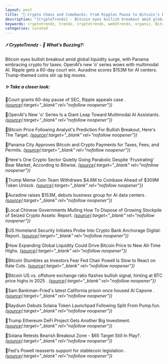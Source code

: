 ```yaml
---
layout: post
title: "🌅 Crypto Chaos and Comebacks: From Ripples Pause to Bitcoin’s Bullish Hopes"
description: "[CryptoTrendz] - Bitcoin eyes bullish breakout amid global liquidity surge, with Panama embracing crypto for taxes. OpenAI’s new ‘o’ series wows with multimodal AI. Ripple gets a 60-day court win. Auradine scores $153M for AI centers. Trump-themed coins stir up big moves."
keywords: cryptotrendz, trendz, cryptotrends, web3trends, organic, Bitcoin, BTC, business, AI, Token, Investors, Altcoin, Crypto, Ethereum, stablecoin
categories: curated
---
```


##### ⚡ CryptoTrendz - 📌 *What's Buzzing?:*

Bitcoin eyes bullish breakout amid global liquidity surge, with Panama embracing crypto for taxes. OpenAI’s new ‘o’ series wows with multimodal AI. Ripple gets a 60-day court win. Auradine scores $153M for AI centers. Trump-themed coins stir up big moves.

##### ✨ *Take a closer look:*


🔹Court grants 60-day pause of SEC, Ripple appeals case . *([source](https://s.avyag.com/ydha){:target="_blank" rel="nofollow noopener"})*

🔹OpenAI's New 'o' Series Is a Giant Leap Toward Multimodal AI Assistants. *([source](https://s.avyag.com/hzbi){:target="_blank" rel="nofollow noopener"})*

🔹Bitcoin Price Following Analyst's Prediction For Bullish Breakout, Here's The Target. *([source](https://s.avyag.com/gj7q){:target="_blank" rel="nofollow noopener"})*

🔹Panama City Approves Bitcoin and Crypto Payments for Taxes, Fees, and Permits. *([source](https://s.avyag.com/q1lk){:target="_blank" rel="nofollow noopener"})*

🔹Here's One Crypto Sector Quietly Going Parabolic Despite 'Frustrating' Bear Market, According to Bitwise. *([source](https://s.avyag.com/flxw){:target="_blank" rel="nofollow noopener"})*

🔹Trump Meme Coin Team Withdraws $4.6M to Coinbase Ahead of $309M Token Unlock. *([source](https://s.avyag.com/iqzb){:target="_blank" rel="nofollow noopener"})*

🔹Auradine raises $153M, debuts business group for AI data centers . *([source](https://s.avyag.com/4ong){:target="_blank" rel="nofollow noopener"})*

🔹Local Chinese Governments Mulling How To Dispose of Growing Stockpile of Seized Crypto Assets: Report. *([source](https://s.avyag.com/9a1o){:target="_blank" rel="nofollow noopener"})*

🔹US Homeland Security Initiates Probe Into Crypto Bank Anchorage Digital: Report. *([source](https://s.avyag.com/6zxe){:target="_blank" rel="nofollow noopener"})*

🔹How Expanding Global Liquidity Could Drive Bitcoin Price to New All-Time Highs. *([source](https://s.avyag.com/etb0){:target="_blank" rel="nofollow noopener"})*

🔹Bitcoin Stumbles as Investors Fear Fed Chair Powell Is Slow to React on Rate Cuts. *([source](https://s.avyag.com/9rd8){:target="_blank" rel="nofollow noopener"})*

🔹Bitcoin US vs. offshore exchange ratio flashes bullish signal, hinting at BTC price highs in 2025 . *([source](https://s.avyag.com/ra65){:target="_blank" rel="nofollow noopener"})*

🔹Sam Bankman-Fried's latest California prison once housed Al Capone . *([source](https://s.avyag.com/50dj){:target="_blank" rel="nofollow noopener"})*

🔹Raydium Debuts Solana Token Launchpad Following Split From Pump.fun. *([source](https://s.avyag.com/4j66){:target="_blank" rel="nofollow noopener"})*

🔹Trump Ethereum DeFi Project Gets Another Big Investment. *([source](https://s.avyag.com/41tz){:target="_blank" rel="nofollow noopener"})*

🔹Solana Retests Bearish Breakout Zone - $65 Target Still In Play?. *([source](https://s.avyag.com/6o3x){:target="_blank" rel="nofollow noopener"})*

🔹Fed's Powell reasserts support for stablecoin legislation . *([source](https://s.avyag.com/lnih){:target="_blank" rel="nofollow noopener"})*
